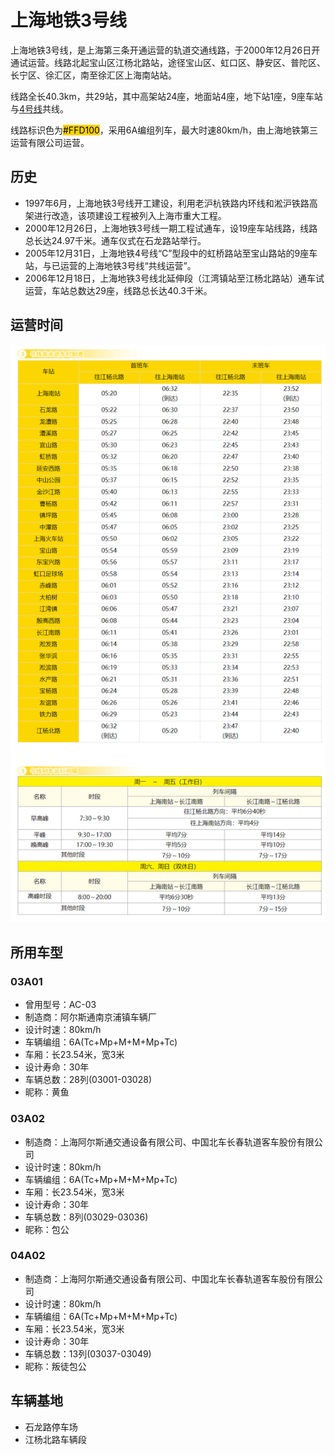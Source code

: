 # 上海地铁3号线

上海地铁3号线，是上海第三条开通运营的轨道交通线路，于2000年12月26日开通试运营。线路北起宝山区江杨北路站，途径宝山区、虹口区、静安区、普陀区、长宁区、徐汇区，南至徐汇区上海南站站。

线路全长40.3km，共29站，其中高架站24座，地面站4座，地下站1座，9座车站与[4号线](./4.md)共线。

线路标识色为<span style="color: black;background: #FFD100;">#FFD100</span>，采用6A编组列车，最大时速80km/h，由上海地铁第三运营有限公司运营。

## 历史
* 1997年6月，上海地铁3号线开工建设，利用老沪杭铁路内环线和淞沪铁路高架进行改造，该项建设工程被列入上海市重大工程。
* 2000年12月26日，上海地铁3号线一期工程试通车，设19座车站线路，线路总长达24.97千米。通车仪式在石龙路站举行。
* 2005年12月31日，上海地铁4号线“C”型段中的虹桥路站至宝山路站的9座车站，与已运营的上海地铁3号线“共线运营”。
* 2006年12月18日，上海地铁3号线北延伸段（江湾镇站至江杨北路站）通车试运营，车站总数达29座，线路总长达40.3千米。

## 运营时间
![](./time/3.png)

## 所用车型
### 03A01
* 曾用型号：AC-03
* 制造商：阿尔斯通南京浦镇车辆厂
* 设计时速：80km/h
* 车辆编组：6A(Tc+Mp+M+M+Mp+Tc)
* 车厢：长23.54米，宽3米
* 设计寿命：30年
* 车辆总数：28列(03001-03028)
* 昵称：黄鱼
### 03A02
* 制造商：上海阿尔斯通交通设备有限公司、中国北车长春轨道客车股份有限公司
* 设计时速：80km/h
* 车辆编组：6A(Tc+Mp+M+M+Mp+Tc)
* 车厢：长23.54米，宽3米
* 设计寿命：30年
* 车辆总数：8列(03029-03036)
* 昵称：包公
### 04A02
* 制造商：上海阿尔斯通交通设备有限公司、中国北车长春轨道客车股份有限公司
* 设计时速：80km/h
* 车辆编组：6A(Tc+Mp+M+M+Mp+Tc)
* 车厢：长23.54米，宽3米
* 设计寿命：30年
* 车辆总数：13列(03037-03049)
* 昵称：叛徒包公

## 车辆基地
* 石龙路停车场
* 江杨北路车辆段